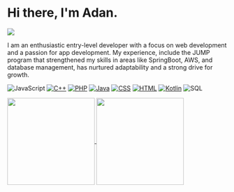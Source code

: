 # Hi there, I'm Adan. 

![](https://komarev.com/ghpvc/?username=viveroa2291&color=green)

I am an enthusiastic entry-level developer with a focus on web development and a passion for app development.
My experience, include the JUMP program that strengthened my skills in areas like SpringBoot, AWS, and database management, has nurtured adaptability and a strong drive for growth. 
<!--
<img align="left" width="47%" src="https://github-readme-stats.vercel.app/api/top-langs/?username=viveroa2291&layout=compact"/> 
<img align="left" width="47%" src="https://github-readme-stats.vercel.app/api?username=viveroa2291&show_icons=true&theme=radical"/>
-->
![JavaScript](https://img.shields.io/badge/javascript%20-%23323330.svg?&style=for-the-badge&logo=javascript&logoColor=%23F7DF1E)
[![C++](https://img.shields.io/badge/C++-A8B9CC?style=for-the-badge&logo=c%2B%2B&logoColor=white)](https://github.com/viveroa2291/README.md)
[![PHP](https://img.shields.io/badge/PHP-777BB4?style=for-the-badge&logo=php&logoColor=white)](https://github.com/viveroa2291/README.md)
[![Java](https://img.shields.io/badge/Java-007396?style=for-the-badge&logo=java&logoColor=white)](https://github.com/viveroa2291/README.md)
[![CSS](https://img.shields.io/badge/CSS-1572B6?style=for-the-badge&logo=css3&logoColor=white)](https://github.com/viveroa2291/README.md)
[![HTML](https://img.shields.io/badge/HTML-E34F26?style=for-the-badge&logo=html5&logoColor=white)](https://github.com/viveroa2291/README.md)
[![Kotlin](https://img.shields.io/badge/Kotlin-0095D5?style=for-the-badge&logo=kotlin&logoColor=white)](https://github.com/viveroa2291/README.md)
![SQL](https://img.shields.io/badge/SQL-4169E1?style=for-the-badge&logo=postgresql&logoColor=fff)

<a href="https://github.com/viveroa2291/github-readme-stats">
  <img height=200 align="center" src="https://github-readme-stats.vercel.app/api?username=viveroa2291" />
</a>
<a href="https://github.com/viveroa2291/convoychat">
  <img height=200 align="center" src="https://github-readme-stats.vercel.app/api/top-langs?username=viveroa2291&layout=compact&langs_count=8&card_width=320" />
</a>
